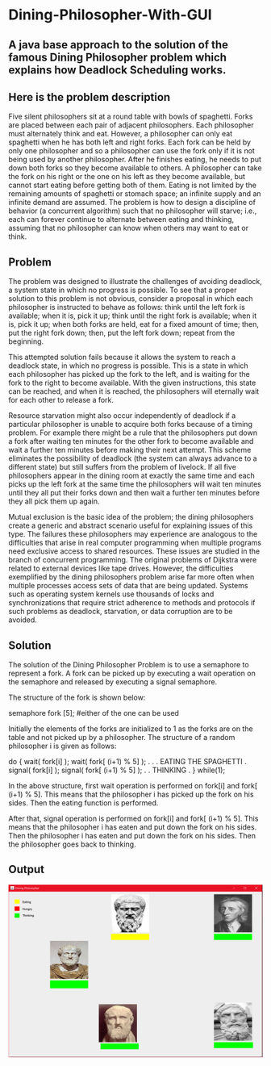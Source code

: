 # Dining-Philosopher-With-GUI

<h2>A java base approach to the solution of the famous Dining Philosopher problem which explains how Deadlock Scheduling works.<h2>

<h2>Here is the problem description</h2> 

Five silent philosophers sit at a round table with bowls of spaghetti. Forks are placed between each pair of adjacent philosophers.
Each philosopher must alternately think and eat. However, a philosopher can only eat spaghetti when he has both left and right forks. Each fork can be held by only one philosopher and so a philosopher can use the fork only if it is not being used by another philosopher. After he finishes eating, he needs to put down both forks so they become available to others. A philosopher can take the fork on his right or the one on his left as they become available, but cannot start eating before getting both of them.
Eating is not limited by the remaining amounts of spaghetti or stomach space; an infinite supply and an infinite demand are assumed.
The problem is how to design a discipline of behavior (a concurrent algorithm) such that no philosopher will starve; i.e., each can forever continue to alternate between eating and thinking, assuming that no philosopher can know when others may want to eat or think.


## Problem
The problem was designed to illustrate the challenges of avoiding deadlock, a system state in which no progress is possible. To see that a proper solution to this problem is not obvious, consider a proposal in which each philosopher is instructed to behave as follows:
think until the left fork is available; when it is, pick it up;
think until the right fork is available; when it is, pick it up;
when both forks are held, eat for a fixed amount of time;
then, put the right fork down;
then, put the left fork down;
repeat from the beginning.

This attempted solution fails because it allows the system to reach a deadlock state, in which no progress is possible. This is a state in which each philosopher has picked up the fork to the left, and is waiting for the fork to the right to become available. With the given instructions, this state can be reached, and when it is reached, the philosophers will eternally wait for each other to release a fork.

Resource starvation might also occur independently of deadlock if a particular philosopher is unable to acquire both forks because of a timing problem. For example there might be a rule that the philosophers put down a fork after waiting ten minutes for the other fork to become available and wait a further ten minutes before making their next attempt. This scheme eliminates the possibility of deadlock (the system can always advance to a different state) but still suffers from the problem of livelock. If all five philosophers appear in the dining room at exactly the same time and each picks up the left fork at the same time the philosophers will wait ten minutes until they all put their forks down and then wait a further ten minutes before they all pick them up again.

Mutual exclusion is the basic idea of the problem; the dining philosophers create a generic and abstract scenario useful for explaining issues of this type. The failures these philosophers may experience are analogous to the difficulties that arise in real computer programming when multiple programs need exclusive access to shared resources. These issues are studied in the branch of concurrent programming. The original problems of Dijkstra were related to external devices like tape drives. However, the difficulties exemplified by the dining philosophers problem arise far more often when multiple processes access sets of data that are being updated. Systems such as operating system kernels use thousands of locks and synchronizations that require strict adherence to methods and protocols if such problems as deadlock, starvation, or data corruption are to be avoided.


## Solution
The solution of the Dining Philosopher Problem is to use a semaphore to represent a fork. A fork can be picked up by executing a wait operation on the semaphore and released by executing a signal semaphore.

The structure of the fork is shown below:

semaphore fork [5];  #either of the one can be used

Initially the elements of the forks are initialized to 1 as the forks are on the table and not picked up by a philosopher.
The structure of a random philosopher i is given as follows:

do {
wait( fork[i] );
wait( fork[ (i+1) % 5] );
. .
. EATING THE SPAGHETTI
.
signal( fork[i] );
signal( fork[ (i+1) % 5] );
.
. THINKING
.
} while(1);

In the above structure, first wait operation is performed on fork[i] and fork[ (i+1) % 5]. This means that the philosopher i has picked up the fork on his sides. Then the eating function is performed.

After that, signal operation is performed on fork[i] and fork[ (i+1) % 5]. This means that the philosopher i has eaten and put down the fork on his sides. Then the philosopher i has eaten and put down the fork on his sides. Then the philosopher goes back to thinking.


## Output
![](src/Philosoper/dining.png)


